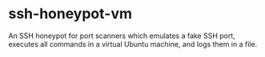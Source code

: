 # ssh-honeypot-vm
An SSH honeypot for port scanners which emulates a fake SSH port, executes all commands in a virtual Ubuntu machine, and logs them in a file.
